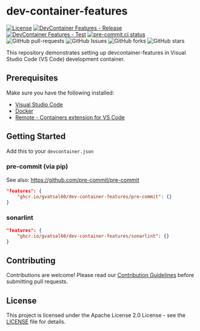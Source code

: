# dev-container-features

[![License](https://img.shields.io/badge/License-Apache_2.0-blue.svg)](https://img.shields.io/github/license/gvatsal60/dev-container-features)
[![DevContainer Features - Release](https://github.com/gvatsal60/dev-container-features/actions/workflows/release.yaml/badge.svg)](https://github.com/gvatsal60/dev-container-features/actions/workflows/release.yaml)
[![DevContainer Features - Test](https://github.com/gvatsal60/dev-container-features/actions/workflows/test.yaml/badge.svg)](https://github.com/gvatsal60/dev-container-features/actions/workflows/test.yaml)
[![pre-commit.ci status](https://results.pre-commit.ci/badge/github/gvatsal60/dev-container-features/master.svg)](https://results.pre-commit.ci/latest/github/gvatsal60/dev-container-features/HEAD)
![GitHub pull-requests](https://img.shields.io/github/issues-pr/gvatsal60/dev-container-features)
![GitHub Issues](https://img.shields.io/github/issues/gvatsal60/dev-container-features)
![GitHub forks](https://img.shields.io/github/forks/gvatsal60/dev-container-features)
![GitHub stars](https://img.shields.io/github/stars/gvatsal60/dev-container-features)

This repository demonstrates setting up devcontainer-features in Visual Studio Code (VS Code) development container.

## Prerequisites

Make sure you have the following installed:

- [Visual Studio Code](https://code.visualstudio.com/)
- [Docker](https://www.docker.com/)
- [Remote - Containers extension for VS Code](https://marketplace.visualstudio.com/items?itemName=ms-vscode-remote.remote-containers)

## Getting Started

Add this to your `devcontainer.json`

### pre-commit (via pip)

See also: <https://github.com/pre-commit/pre-commit>

```json
"features": {
    "ghcr.io/gvatsal60/dev-container-features/pre-commit": {}
}
```

### sonarlint

```json
"features": {
    "ghcr.io/gvatsal60/dev-container-features/sonarlint": {}
}
```

## Contributing

Contributions are welcome! Please read our
[Contribution Guidelines](https://github.com/gvatsal60/dev-container-features/blob/HEAD/CONTRIBUTING.md)
before submitting pull requests.

## License

This project is licensed under the Apache License 2.0 License - see the
[LICENSE](https://github.com/gvatsal60/dev-container-features/blob/HEAD/LICENSE) file for details.
